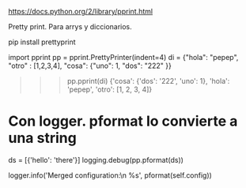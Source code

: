 https://docs.python.org/2/library/pprint.html

Pretty print.
Para arrys y diccionarios.

pip install prettyprint


import pprint
pp = pprint.PrettyPrinter(indent=4)
di = {"hola": "pepep", "otro" : [1,2,3,4], "cosa": {"uno": 1, "dos": "222" }}
>>> pp.pprint(di)
{'cosa': {'dos': '222', 'uno': 1}, 'hola': 'pepep', 'otro': [1, 2, 3, 4]}

# Con logger. pformat lo convierte a una string
ds = [{'hello': 'there'}]
logging.debug(pp.pformat(ds))

logger.info('Merged configuration:\n %s', pformat(self.config))

